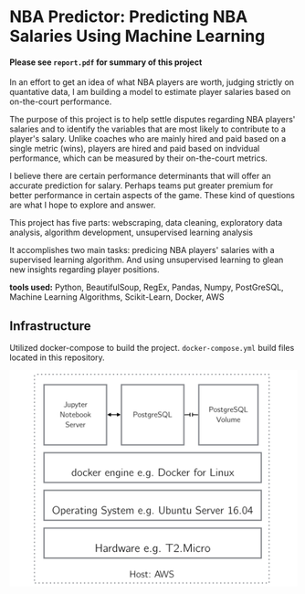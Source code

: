 # NBA Predictor: Predicting NBA Salaries Using Machine Learning
#### Please see `report.pdf` for summary of this project

In an effort to get an idea of what NBA players are worth, judging strictly on quantative data, I am building a model to estimate player salaries based on on-the-court performance.

The purpose of this project is to help settle disputes regarding NBA players' salaries and to identify the variables that are most likely to contribute to a player's salary. Unlike coaches who are mainly hired and paid based on a single metric (wins), players are hired and paid based on indvidual performance, which can be measured by their on-the-court metrics. 

I believe there are certain performance determinants that will offer an accurate prediction for salary. Perhaps teams put greater premium for better performance in certain aspects of the game. These kind of questions are what I hope to explore and answer.

This project has five parts: webscraping, data cleaning, exploratory data analysis, algorithm development, unsupervised learning analysis

It accomplishes two main tasks: predicing NBA players' salaries with a supervised learning algorithm. And using unsupervised learning to glean new insights regarding player positions. 

**tools used:**
Python, BeautifulSoup, RegEx, Pandas, Numpy, PostGreSQL, Machine Learning Algorithms, Scikit-Learn, Docker, AWS

## Infrastructure

Utilized docker-compose to build the project. `docker-compose.yml` build files located in this repository.

![](https://raw.githubusercontent.com/michaelkim9/nba_predictor_project/master/other_assets/docker_postgres_setup.PNG)
